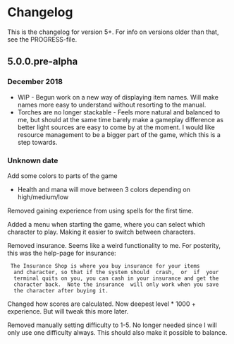 # Changelog
This is the changelog for version 5+. For info on versions older than that, see
the PROGRESS-file.

## 5.0.0.pre-alpha

### December 2018

* WIP - Begun work on a new way of displaying item names. Will make names more
  easy to understand without resorting to the manual.
* Torches are no longer stackable - Feels more natural and balanced to me, but
  should at the same time barely make a gameplay difference as better light
  sources are easy to come by at the moment. I would like resource management 
  to be a bigger part of the game, which this is a step towards.

### Unknown date

Add some colors to parts of the game
* Health and mana will move between 3 colors depending on high/medium/low

Removed gaining experience from using spells for the first time.

Added a menu when starting the game, where you can select which character to
play. Making it easier to switch between characters.

Removed insurance. Seems like a weird functionality to me. For posterity, this was the
help-page for insurance:

     The Insurance Shop is where you buy insurance for your items
      and character, so that if the system should  crash,  or  if  your
      terminal quits on you, you can cash in your insurance and get the
      character back.  Note the insurance  will only work when you save
      the character after buying it.

Changed how scores are calculated. Now deepest level * 1000 + experience. But
will tweak this more later.

Removed manually setting difficulty to 1-5. No longer needed since I will only
use one difficulty always. This should also make it possible to balance.

